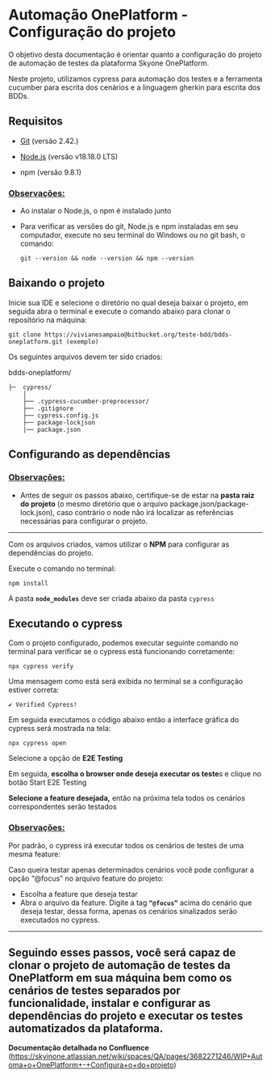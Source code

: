 # Automação OnePlatform - Configuração do projeto 

O objetivo desta documentação é orientar quanto a configuração do projeto de automação de testes da plataforma Skyone OnePlatform. 

Neste projeto, utilizamos cypress para automação dos testes e a ferramenta cucumber para escrita dos cenários e a linguagem gherkin para escrita dos BDDs.

## **Requisitos** 
  
- [Git](https://git-scm.com/) (versão 2.42.)

- [Node.js](https://nodejs.org/en/) (versão v18.18.0 LTS)  

- npm (versão 9.8.1)

### <u> Observações: </u> 

- Ao instalar o Node.js, o npm é instalado junto

- Para verificar as versões do git, Node.js e npm instaladas em seu computador, execute no seu terminal do Windows ou no git bash, o comando:

	 `git --version && node --version && npm --version`


## **Baixando o projeto**

Inicie sua IDE e selecione o diretório no qual deseja baixar o projeto, em seguida abra o terminal e execute o comando abaixo para clonar o repositório na máquina:

`git clone https://vivianesampaio@bitbucket.org/teste-bdd/bdds-oneplatform.git (exemplo)`

Os seguintes arquivos devem ter sido criados:

bdds-oneplatform/

    ├─  cypress/
        │              
        ├── .cypress-cucumber-preprocessor/  
        ├── .gitignore      
        ├── cypress.config.js
        ├── package-lockjson  
		|── package.json 

## **Configurando as dependências**

### <u> Observações: </u>

- Antes de seguir os passos abaixo, certifique-se de estar na **pasta raiz do projeto** (o mesmo diretório que o arquivo package.json/package-lock.json), caso contrário o node não irá localizar as referências necessárias para configurar o projeto.
---

Com os arquivos criados, vamos utilizar o **NPM** para configurar as dependências do projeto.

Execute o comando no terminal:

`npm install`

A pasta **`node_modules`** deve ser criada abaixo da pasta `cypress`		

## **Executando o cypress**

Com o projeto configurado, podemos executar seguinte comando no terminal para verificar se o cypress está funcionando corretamente:

`npx cypress verify`

Uma mensagem como está será exibida no terminal se a configuração estiver correta:

`✔ Verified Cypress!`

Em seguida executamos o código abaixo então a interface gráfica do cypress será mostrada na tela:

`npx cypress open`

Selecione a opção de **E2E Testing**

Em seguida, **escolha o browser onde deseja executar os teste**s e clique no botão Start E2E Testing

**Selecione a feature desejada,** então na próxima tela todos os cenários correspondentes serão testados

### <u> Observações: </u>
Por padrão, o cypress irá executar todos os cenários de testes de uma mesma feature:

Caso queira testar apenas determinados cenários você pode configurar a opção “@focus” no arquivo feature do projeto:

- Escolha a feature que deseja testar
- Abra o arquivo da feature. Digite a tag **`“@focus”`** acima do cenário que deseja testar, dessa forma, apenas os cenários sinalizados serão executados no cypress.
---
Seguindo esses passos, você será capaz de clonar o projeto de automação de testes da OnePlatform em sua máquina bem como os cenários de testes separados por funcionalidade, instalar e configurar as dependências do projeto e executar os testes automatizados da plataforma.
---
**Documentação detalhada no Confluence**
 (https://skyinone.atlassian.net/wiki/spaces/QA/pages/3682271246/WIP+Automa+o+OnePlatform+-+Configura+o+do+projeto)













